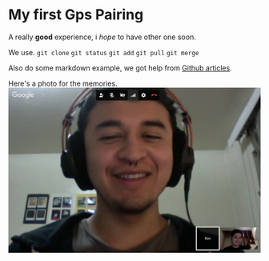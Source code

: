 # My first Gps Pairing

A really **good** experience, i *hope* to have other one soon.

We use.
`git clone`
`git status`
`git add`
`git pull`
`git merge`

Also do some markdown example, we got help from [Github articles](https://help.github.com/articles/basic-writing-and-formatting-syntax/).

Here's a photo for the memories.
<img src="imgs/screenshot.png"/>
